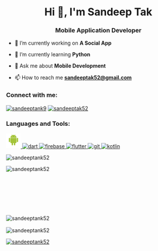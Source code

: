 <h1 align="center">Hi 👋, I'm Sandeep Tak</h1>
<h3 align="center">Mobile Application Developer</h3>



- 🔭 I’m currently working on **A Social App**

- 🌱 I’m currently learning  **Python**

- 💬 Ask me about **Mobile Development**

- 📫 How to reach me **sandeeptak52@gmail.com**




<h3 align="left">Connect with me:</h3>
<p align="left">
<a href="https://twitter.com/sandeeptank9" target="blank"><img align="center" src="https://cdn.jsdelivr.net/npm/simple-icons@3.0.1/icons/twitter.svg" alt="sandeeptank9" height="30" width="40" /></a>
<a href="https://linkedin.com/in/sandeeptak52" target="blank"><img align="center" src="https://cdn.jsdelivr.net/npm/simple-icons@3.0.1/icons/linkedin.svg" alt="sandeeptak52" height="30" width="40" /></a>
</p>



<h3 align="left">Languages and Tools:</h3>
<p align="left"> <a href="https://developer.android.com" target="_blank"> <img src="https://raw.githubusercontent.com/devicons/devicon/master/icons/android/android-original-wordmark.svg" alt="android" width="40" height="40"/> </a> <a href="https://dart.dev" target="_blank"> <img src="https://www.vectorlogo.zone/logos/dartlang/dartlang-icon.svg" alt="dart" width="40" height="40"/> </a> <a href="https://firebase.google.com/" target="_blank"> <img src="https://www.vectorlogo.zone/logos/firebase/firebase-icon.svg" alt="firebase" width="40" height="40"/> </a> <a href="https://flutter.dev" target="_blank"> <img src="https://www.vectorlogo.zone/logos/flutterio/flutterio-icon.svg" alt="flutter" width="40" height="40"/> </a> <a href="https://git-scm.com/" target="_blank"> <img src="https://www.vectorlogo.zone/logos/git-scm/git-scm-icon.svg" alt="git" width="40" height="40"/> </a> <a href="https://kotlinlang.org" target="_blank"> <img src="https://www.vectorlogo.zone/logos/kotlinlang/kotlinlang-icon.svg" alt="kotlin" width="40" height="40"/> </a> </p>

<p align="left"> <img src="https://komarev.com/ghpvc/?username=sandeeptank52&label=Profile%20views&color=0e75b6&style=flat" alt="sandeeptank52" /> </p>

<p>&nbsp;<img align="left" src="https://github-readme-stats.vercel.app/api/top-langs?username=sandeeptank52&show_icons=true&locale=en&layout=compact" alt="sandeeptank52" /></p>

<p>&nbsp;<br><br><br><br><br><br><img align="center" src="https://github-readme-stats.vercel.app/api?username=sandeeptank52&show_icons=true&locale=en" alt="sandeeptank52" /></p>

<p><img align="center" src="https://github-readme-streak-stats.herokuapp.com/?user=sandeeptank52&" alt="sandeeptank52" /></p>





<p align="left"> <a href="https://github.com/ryo-ma/github-profile-trophy"><img src="https://github-profile-trophy.vercel.app/?username=sandeeptank52" alt="sandeeptank52" /></a> </p>

